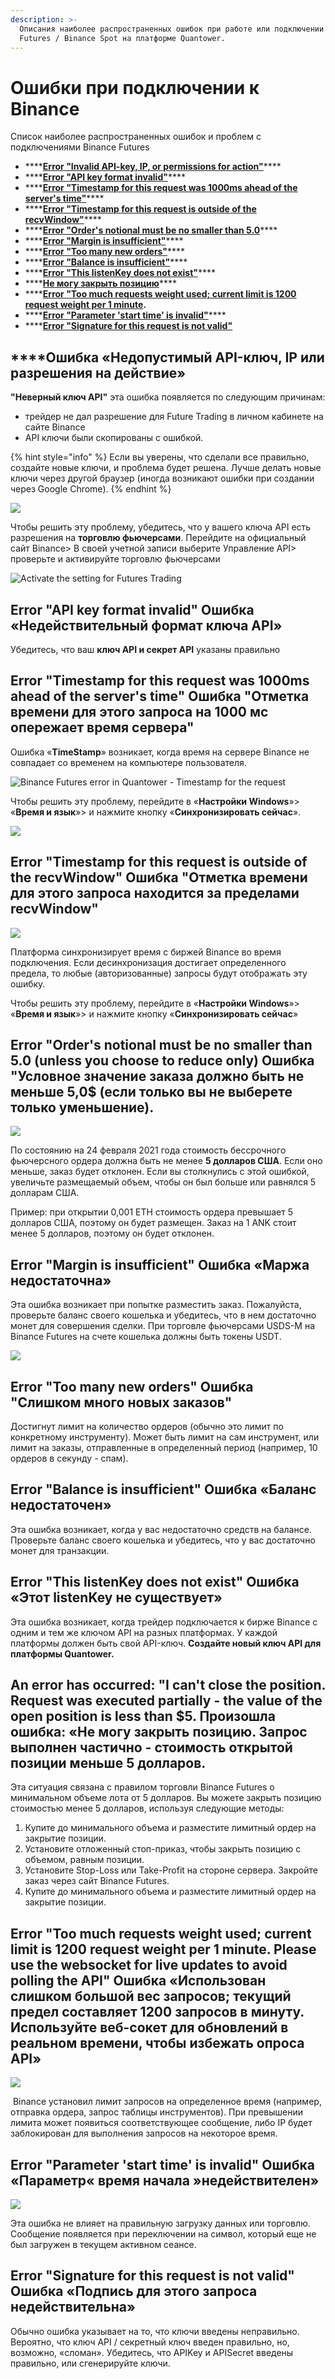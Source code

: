 ```yaml
---
description: >-
  Описания наиболее распространенных ошибок при работе или подключении к Binance
  Futures / Binance Spot на платформе Quantower.
---
```


# Ошибки при подключении к Binance

Список наиболее распространенных ошибок и проблем с подключениями Binance Futures

* \*\*\*\*[**Error "Invalid API-key, IP, or permissions for action"**](errors-with-binance-connection.md#oshibka-nedopustimyi-api-klyuch-ip-ili-razresheniya-na-deistvie)\*\*\*\*
* \*\*\*\*[**Error "API key format invalid"**](errors-with-binance-connection.md#error-api-key-format-invalid-oshibka-nedeistvitelnyi-format-klyucha-api)\*\*\*\*
* \*\*\*\*[**Error "Timestamp for this request was 1000ms ahead of the server's time"**](errors-with-binance-connection.md#error-timestamp-for-this-request-was-1000ms-ahead-of-the-servers-time-oshibka-otmetka-vremeni-dlya-etogo-zaprosa-na-1000-ms-operezhaet-vremya-servera)\*\*\*\*
* \*\*\*\*[**Error "Timestamp for this request is outside of the recvWindow"**](errors-with-binance-connection.md#error-timestamp-for-this-request-is-outside-of-the-recvwindow-oshibka-otmetka-vremeni-dlya-etogo-zaprosa-nakhoditsya-za-predelami-recvwindow)\*\*\*\*
* \*\*\*\*[**Error "Order's notional must be no smaller than 5.0**](errors-with-binance-connection.md#error-orders-notional-must-be-no-smaller-than-5-0-unless-you-choose-to-reduce-only-oshibka-uslovnoe-znachenie-zakaza-dolzhno-byt-ne-menshe-5-0-usd-esli-tolko-vy-ne-vyberete-tolko-umenshenie)\*\*\*\*
* \*\*\*\*[**Error "Margin is insufficient"**](errors-with-binance-connection.md#error-margin-is-insufficient-oshibka-marzha-nedostatochna)\*\*\*\*
* \*\*\*\*[**Error "Too many new orders"**](errors-with-binance-connection.md#error-too-many-new-orders-oshibka-slishkom-mnogo-novykh-zakazov)\*\*\*\*
* \*\*\*\*[**Error "Balance is insufficient"**](errors-with-binance-connection.md#error-balance-is-insufficient-oshibka-balans-nedostatochen)\*\*\*\*
* \*\*\*\*[**Error "This listenKey does not exist"**](errors-with-binance-connection.md#error-this-listenkey-does-not-exist-oshibka-etot-listenkey-ne-sushestvuet)\*\*\*\*
* \*\*\*\*[**Не могу закрыть позицию**](errors-with-binance-connection.md#an-error-has-occurred-i-cant-close-the-position-request-was-executed-partially-the-value-of-the-open-position-is-less-than-usd-5-proizoshla-oshibka-ne-mogu-zakryt-poziciyu-zapros-vypolnen-chastichno-stoimost-otkrytoi-pozicii-menshe-5-dollarov)\*\*\*\*
* \*\*\*\*[**Error "Too much requests weight used; current limit is 1200 request weight per 1 minute**](errors-with-binance-connection.md#error-too-much-requests-weight-used-current-limit-is-1200-request-weight-per-1-minute-please-use-the-websocket-for-live-updates-to-avoid-polling-the-api-oshibka-ispolzovan-slishkom-bolshoi-ves-zaprosov-tekushii-predel-sostavlyaet-1200-zaprosov-v-minutu-ispolzuite-veb-soket-dlya-obnovlenii-v-realnom-vremeni-chtoby-izbezhat-oprosa-api)**.** 
* \*\*\*\*[**Error "Parameter 'start time' is invalid"**](errors-with-binance-connection.md#error-parameter-start-time-is-invalid-oshibka-parametr-vremya-nachala-nedeistvitelen)\*\*\*\*
* \*\*\*\*[**Error "Signature for this request is not valid"**](errors-with-binance-connection.md#error-signature-for-this-request-is-not-valid-oshibka-podpis-dlya-etogo-zaprosa-nedeistvitelna)

##   ****Ошибка «Недопустимый API-ключ, IP или разрешения на действие»

**"Неверный ключ API"** эта ошибка появляется по следующим причинам:

* трейдер не дал разрешение для Future Trading в личном кабинете на сайте Binance
* API ключи были скопированы с ошибкой.

{% hint style="info" %}
Если вы уверены, что сделали все правильно, создайте новые ключи, и проблема будет решена. Лучше делать новые ключи  через другой браузер \(иногда возникают ошибки при создании через Google Chrome\).
{% endhint %}

![](../../.gitbook/assets/binance-futures-error.png)

Чтобы решить эту проблему, убедитесь, что у вашего ключа API есть разрешения на **торговлю фьючерсами**. Перейдите на официальный сайт Binance&gt; В своей учетной записи выберите Управление API&gt; проверьте и активируйте торговлю фьючерсами

![Activate the setting for Futures Trading](../../.gitbook/assets/image%20%2888%29.png)

## Error "API key format invalid" Ошибка «Недействительный формат ключа API»

Убедитесь, что ваш **ключ API и секрет API** указаны правильно

## Error "Timestamp for this request was 1000ms ahead of the server's time" Ошибка "Отметка времени для этого запроса на 1000 мс опережает время сервера"

Ошибка «**TimeStamp**» возникает, когда время на сервере Binance не совпадает со временем на компьютере пользователя.

![Binance Futures error in Quantower - Timestamp for the request](../../.gitbook/assets/image%20%2889%29.png)

Чтобы решить эту проблему, перейдите в «**Настройки Windows**»&gt; «**Время и язык**»&gt; и нажмите кнопку «**Синхронизировать сейчас**».

![](../../.gitbook/assets/image%20%2892%29.png)

## Error "Timestamp for this request is outside of the recvWindow" Ошибка "Отметка времени для этого запроса находится за пределами recvWindow"

![](../../.gitbook/assets/image%20%28182%29.png)

Платформа синхронизирует время с биржей Binance во время подключения. Если десинхронизация достигает определенного предела, то любые \(авторизованные\) запросы будут отображать эту ошибку.

Чтобы решить эту проблему, перейдите в «**Настройки Windows**»&gt; «**Время и язык**»&gt; и нажмите кнопку «**Синхронизировать сейчас**»

## Error "Order's notional must be no smaller than 5.0 \(unless you choose to reduce only\) Ошибка "Условное значение заказа должно быть не меньше 5,0$ \(если только вы не выберете только уменьшение\).

![](../../.gitbook/assets/image%20%28102%29.png)

По состоянию на 24 февраля 2021 года стоимость бессрочного фьючерсного ордера должна быть не менее **5 долларов США**. Если оно меньше, заказ будет отклонен. Если вы столкнулись с этой ошибкой, увеличьте размещаемый объем, чтобы он был больше или равнялся 5 долларам США.

Пример: при открытии 0,001 ETH стоимость ордера превышает 5 долларов США, поэтому он будет размещен. Заказ на 1 ANK стоит менее 5 долларов, поэтому он будет отклонен.

## Error "Margin is insufficient" Ошибка «Маржа недостаточна»

Эта ошибка возникает при попытке разместить заказ. Пожалуйста, проверьте баланс своего кошелька и убедитесь, что в нем достаточно монет для совершения сделки. При торговле фьючерсами USDS-M на Binance Futures на счете кошелька должны быть токены USDT.

![](../../.gitbook/assets/image%20%28179%29.png)

## Error "Too many new orders" Ошибка "Слишком много новых заказов"

Достигнут лимит на количество ордеров \(обычно это лимит по конкретному инструменту\). Может быть лимит на сам инструмент, или лимит на заказы, отправленные в определенный период \(например, 10 ордеров в секунду - спам\).

## Error "Balance is insufficient" Ошибка «Баланс недостаточен»

Эта ошибка возникает, когда у вас недостаточно средств на балансе. Проверьте баланс своего кошелька и убедитесь, что у вас достаточно монет для транзакции.

## Error "This listenKey does not exist" Ошибка «Этот listenKey не существует»

Эта ошибка возникает, когда трейдер подключается к бирже Binance с одним и тем же ключом API на разных платформах. У каждой платформы должен быть свой API-ключ. **Создайте новый ключ API для платформы Quantower.**

## An error has occurred: "I can't close the position. Request was executed partially - the value of the open position is less than $5. Произошла ошибка: «Не могу закрыть позицию. Запрос выполнен частично - стоимость открытой позиции меньше 5 долларов.

Эта ситуация связана с правилом торговли Binance Futures о минимальном объеме лота от 5 долларов. Вы можете закрыть позицию стоимостью менее 5 долларов, используя следующие методы:

1. Купите до минимального объема и разместите лимитный ордер на закрытие позиции. 
2. Установите отложенный стоп-приказ, чтобы закрыть позицию с объемом, равным позиции. 
3. Установите Stop-Loss или Take-Profit на стороне сервера. Закройте заказ через сайт Binance Futures.
4. Купите до минимального объема и разместите лимитный ордер на закрытие позиции.

## Error "Too much requests weight used; current limit is 1200 request weight per 1 minute. Please use the websocket for live updates to avoid polling the API" Ошибка «Использован слишком большой вес запросов; текущий предел составляет 1200 запросов в минуту. Используйте веб-сокет для обновлений в реальном времени, чтобы избежать опроса API»

![](../../.gitbook/assets/image%20%28183%29.png)

‌ Binance установил лимит запросов на определенное время \(например, отправка ордера, запрос таблицы инструментов\). При превышении лимита может появиться соответствующее сообщение, либо IP будет заблокирован для выполнения запросов на некоторое время.

## **Error "Parameter 'start time' is invalid"** Ошибка «Параметр« время начала »недействителен» 

![](../../.gitbook/assets/image%20%28221%29.png)

Эта ошибка не влияет на правильную загрузку данных или торговлю. Сообщение появляется при переключении на символ, который еще не был загружен в текущем активном сеансе.

## Error "Signature for this request is not valid" Ошибка «Подпись для этого запроса недействительна»

Обычно ошибка указывает на то, что ключи введены неправильно. Вероятно, что ключ API / секретный ключ введен правильно, но, возможно, «сломан». Убедитесь, что APIKey и APISecret введены правильно, или сгенерируйте ключи.

